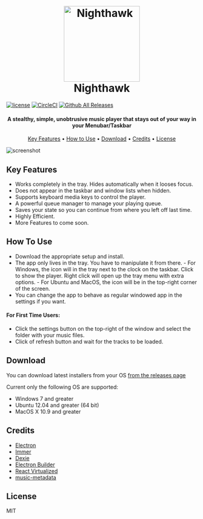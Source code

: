 <h1 align="center">
	<br>
	<img src="https://raw.githubusercontent.com/quantumkv/nighthawk/master/build/icon.png" alt="Nighthawk" width="200">
	<br>
	Nighthawk
	<br>
</h1>

[![license](https://img.shields.io/github/license/quantumkv/nighthawk.svg?style=flat-square)](https://github.com/quantumkv/nighthawk)
[![CircleCI](https://img.shields.io/circleci/project/github/quantumkv/nighthawk.svg?style=flat-square)](https://github.com/quantumkv/nighthawk)
[![Github All Releases](https://img.shields.io/github/downloads/quantumkv/nighthawk/total.svg?style=flat-square)](https://github.com/quantumkv/nighthawk)

<h4 align="center">A stealthy, simple, unobtrusive music player that stays out of your way in your Menubar/Taskbar </h4>

<p align="center">
	<a href="#key-features">Key Features</a> •
	<a href="#how-to-use">How to Use</a> •
	<a href="#download">Download</a> •
	<a href="#credits">Credits</a> •
	<a href="#license">License</a>
</p>

![screenshot](https://raw.githubusercontent.com/quantumkv/nighthawk/master/static/readme/win-image.jpg)

## Key Features

*   Works completely in the tray. Hides automatically when it looses focus.
*   Does not appear in the taskbar and window lists when hidden.
*   Supports keyboard media keys to control the player.
*   A powerful queue manager to manage your playing queue.
*   Saves your state so you can continue from where you left off last time.
*   Highly Efficient.
*   More Features to come soon.

## How To Use

*   Download the appropriate setup and install.
*   The app only lives in the tray. You have to manipulate it from there. - For Windows, the icon will in the tray next to the clock on the taskbar. Click to show the player. Right click will open up the tray menu with extra options. - For Ubuntu and MacOS, the icon will be in the top-right corner of the screen.
*   You can change the app to behave as regular windowed app in the settings if you want.

#### For First Time Users:

*   Click the settings button on the top-right of the window and select the folder with your music files.
*   Click of refresh button and wait for the tracks to be loaded.

## Download

You can download latest installers from your OS [from the releases page](https://github.com/quantumkv/nighthawk/releases)

Current only the following OS are supported:

*   Windows 7 and greater
*   Ubuntu 12.04 and greater (64 bit)
*   MacOS X 10.9 and greater

## Credits

*   [Electron](http://electronjs.org/)
*   [Immer](https://github.com/mweststrate/immer)
*   [Dexie](http://dexie.org/)
*   [Electron Builder](https://www.electron.build/)
*   [React Virtualized](https://bvaughn.github.io/react-virtualized/)
*   [music-metadata](https://github.com/borewit/music-metadata)

## License

MIT
